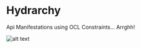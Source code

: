 # Hydrarchy
Api Manifestations using OCL Constraints... Arrghh!

![alt text](https://github.com/ItsZeusBro/Hydrarchy/blob/main/Hercules.jpg?raw=true)
